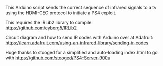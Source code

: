 This Arduino script sends the correct sequence of infrared signals to a tv using the HDMI-CEC protocol to initiate a PS4 exploit.

This requires the IRLib2 library to compile:
https://github.com/cyborg5/IRLib2

Circuit diagram and how to send IR codes with Arduino over at Adafruit:
https://learn.adafruit.com/using-an-infrared-library/sending-ir-codes

Huge thanks to stooged for a simplified and auto-loading index.html to go with https://github.com/stooged/PS4-Server-900u
